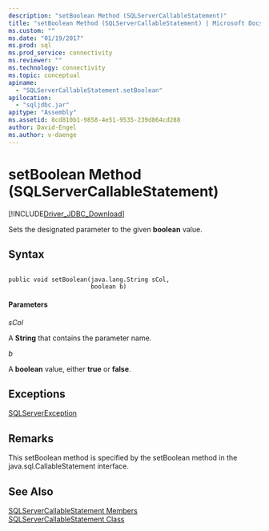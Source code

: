 ```yaml
---
description: "setBoolean Method (SQLServerCallableStatement)"
title: "setBoolean Method (SQLServerCallableStatement) | Microsoft Docs"
ms.custom: ""
ms.date: "01/19/2017"
ms.prod: sql
ms.prod_service: connectivity
ms.reviewer: ""
ms.technology: connectivity
ms.topic: conceptual
apiname: 
  - "SQLServerCallableStatement.setBoolean"
apilocation: 
  - "sqljdbc.jar"
apitype: "Assembly"
ms.assetid: 8cd810b1-9858-4e51-9535-239d864cd288
author: David-Engel
ms.author: v-daenge
---
```

# setBoolean Method (SQLServerCallableStatement)
[!INCLUDE[Driver_JDBC_Download](../../../includes/driver_jdbc_download.md)]

  Sets the designated parameter to the given **boolean** value.  
  
## Syntax  
  
```  
  
public void setBoolean(java.lang.String sCol,  
                       boolean b)  
```  
  
#### Parameters  
 *sCol*  
  
 A **String** that contains the parameter name.  
  
 *b*  
  
 A **boolean** value, either **true** or **false**.  
  
## Exceptions  
 [SQLServerException](../../../connect/jdbc/reference/sqlserverexception-class.md)  
  
## Remarks  
 This setBoolean method is specified by the setBoolean method in the java.sql.CallableStatement interface.  
  
## See Also  
 [SQLServerCallableStatement Members](../../../connect/jdbc/reference/sqlservercallablestatement-members.md)   
 [SQLServerCallableStatement Class](../../../connect/jdbc/reference/sqlservercallablestatement-class.md)  
  
  
